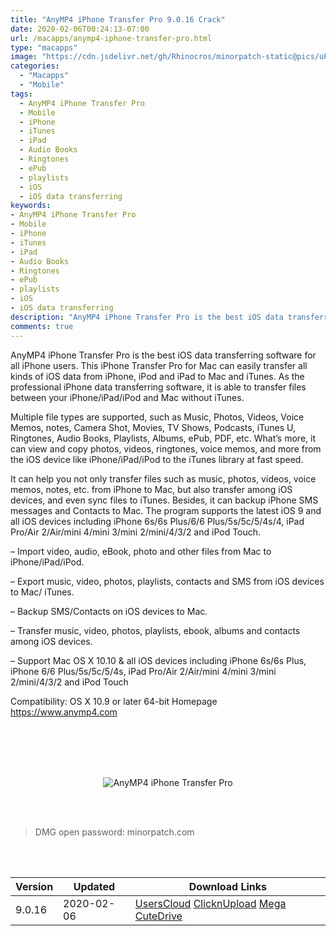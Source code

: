 ```yaml
---
title: "AnyMP4 iPhone Transfer Pro 9.0.16 Crack"
date: 2020-02-06T00:24:13-07:00
url: /macapps/anymp4-iphone-transfer-pro.html
type: "macapps"
image: "https://cdn.jsdelivr.net/gh/Rhinocros/minorpatch-static@pics/uPic/Tixd0j.jpg"
categories:
  - "Macapps"
  - "Mobile"
tags:
  - AnyMP4 iPhone Transfer Pro
  - Mobile
  - iPhone
  - iTunes
  - iPad
  - Audio Books
  - Ringtones
  - ePub
  - playlists
  - iOS
  - iOS data transferring
keywords:
- AnyMP4 iPhone Transfer Pro
- Mobile
- iPhone
- iTunes
- iPad
- Audio Books
- Ringtones
- ePub
- playlists
- iOS
- iOS data transferring
description: "AnyMP4 iPhone Transfer Pro is the best iOS data transferring software for all iPhone users. This iPhone Transfer Pro for Mac can easily transfer all kinds of iOS data from iPhone, iPod and iPad to Mac and iTunes."
comments: true
---
```


AnyMP4 iPhone Transfer Pro is the best iOS data transferring software for all iPhone users. This iPhone Transfer Pro for Mac can easily transfer all kinds of iOS data from iPhone, iPod and iPad to Mac and iTunes. As the professional iPhone data transferring software, it is able to transfer files between your iPhone/iPad/iPod and Mac without iTunes.

Multiple file types are supported, such as Music, Photos, Videos, Voice Memos, notes, Camera Shot, Movies, TV Shows, Podcasts, iTunes U, Ringtones, Audio Books, Playlists, Albums, ePub, PDF, etc. What’s more, it can view and copy photos, videos, ringtones, voice memos, and more from the iOS device like iPhone/iPad/iPod to the iTunes library at fast speed.

It can help you not only transfer files such as music, photos, videos, voice memos, notes, etc. from iPhone to Mac, but also transfer among iOS devices, and even sync files to iTunes. Besides,
it can backup iPhone SMS messages and Contacts to Mac. The program supports the latest iOS 9 and all iOS devices including iPhone 6s/6s Plus/6/6 Plus/5s/5c/5/4s/4, iPad Pro/Air 2/Air/mini 4/mini
3/mini 2/mini/4/3/2 and iPod Touch.

– Import video, audio, eBook, photo and other files from Mac to iPhone/iPad/iPod.

– Export music, video, photos, playlists, contacts and SMS from iOS devices to Mac/ iTunes.

– Backup SMS/Contacts on iOS devices to Mac.

– Transfer music, video, photos, playlists, ebook, albums and contacts among iOS devices.

– Support Mac OS X 10.10 & all iOS devices including iPhone 6s/6s Plus, iPhone 6/6 Plus/5s/5c/5/4s, iPad Pro/Air 2/Air/mini 4/mini 3/mini 2/mini/4/3/2 and iPod Touch



Compatibility: OS X 10.9 or later 64-bit
Homepage https://www.anymp4.com

<br/>
<br/>
<script async src="https://pagead2.googlesyndication.com/pagead/js/adsbygoogle.js"></script>
<ins class="adsbygoogle"
     style="display:block; text-align:center;"
     data-ad-layout="in-article"
     data-ad-format="fluid"
     data-ad-client="ca-pub-8746275014476192"
     data-ad-slot="5144997159"></ins>
<script>
     (adsbygoogle = window.adsbygoogle || []).push({});
</script>
<br/>
<br/>


<center>

![AnyMP4 iPhone Transfer Pro](https://cdn.jsdelivr.net/gh/Rhinocros/minorpatch-static@pics/uPic/BUeddn.jpg)

</center>

<br/>
<br/>


> DMG open password: minorpatch.com

<br/>

<br/>
<div id="history_version" class="history_version">

| Version | Updated | Download Links |
| ---- | ---- | ---- |
| 9.0.16 | 2020-02-06 | [UsersCloud](https://ouo.io/00mDaO)   [ClicknUpload](https://ouo.io/vRio7D)   [Mega](https://ouo.io/HUq1g2)   [CuteDrive](https://ouo.io/3a4sSQ) |

</div>
